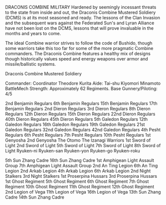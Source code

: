 DRACONIS COMBINE MILITARY
Hardened by seemingly incessant threats to the state from inside and out, the Draconis Combine Mustered Soldiery (DCMS) is at its most seasoned and ready. The lessons of the Clan Invasion and the subsequent wars against the Federated Sun's and Lyran Alliance have not been lost on the DCMS, lessons that will prove invaluable in the months and years to come.

The ideal Combine warrior strives to follow the code of Bushido, though some warriors take this too far for some of the more pragmatic Combine commanders. The Draconis Combine features a healthy mix of designs though historically values speed and energy weapons over armor and missile/ballistic systems.

Draconis Combine Mustered Soldiery

Commander: Coordinator Theodore Kurita
Aide: Tai-shu Kiyomori Minamoto
BattleMech Strength: Approximately 62 Regiments.
Base Gunnery/Piloting: 4/5

2nd Benjamin Regulars
6th Benjamin Regulars
15th Benjamin Regulars
17th Benjamin Regulars
2nd Dieron Regulars
3rd Dieron Regulars
8th Dieron Regulars
12th Dieron Regulars
15th Dieron Regulars
22nd Dieron Regulars
40th Dieron Regulars
45th Dieron Regulars
5th Galedon Regulars
12th Galedon Regulars
16th Galedon Regulars
19th Galedon Regulars
21st Galedon Regulars
32nd Galedon Regulars
42nd Galedon Regulars
4th Pesht Regulars
6th Pesht Regulars
7th Pesht Regulars
10th Pesht Regulars
1st Genyosha
2nd Genyosha
The Otomo
The Izanagi Warriors
1st Sword of Light
2nd Sword of Light
5th Sword of Light
7th Sword of Light
8th Sword of Light
Ryuken-ni
Ryuken-san
Ryuken-yon
Ryuken-go
Ryuken-roku



5th Sun Zhang Cadre
16th Sun Zhang Cadre
1st Amphigean Light Assault Group
7th Amphigean Light Assault Group
2nd An Ting Legion
6th An Ting Legion
2nd Arkab Legion
4th Arkab Legion
6th Arkab Legion
2nd Night Stalkers
3rd Night Stalkers
1st Proserpina Hussars
3rd Proserpina Hussars
1st Ghost Regiment
5th Ghost Regiment
6th Ghost Regiment
7th Ghost Regiment
10th Ghost Regiment
11th Ghost Regiment
12th Ghost Regiment
2nd Legion of Vega
11th Legion of Vega
16th Legion of Vega
13th Sun Zhang Cadre
14th Sun Zhang Cadre
